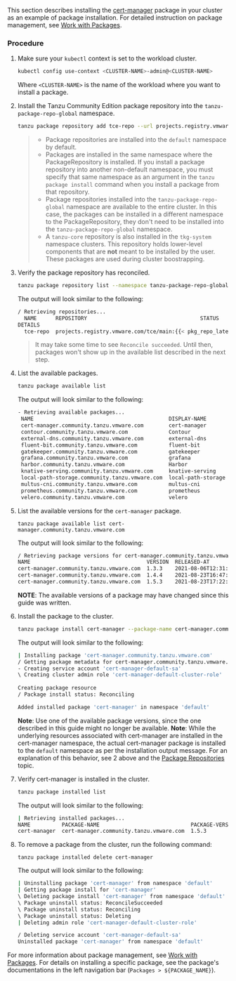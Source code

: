 This section describes installing the [cert-manager](https://tanzucommunityedition.io/docs/latest/package-readme-cert-manager-1.6.1/) package in your cluster as an example of package installation. For detailed instruction on package management, see [Work with Packages](../package-management).

### Procedure

1. Make sure your `kubectl` context is set to the workload cluster.

    ```sh
    kubectl config use-context <CLUSTER-NAME>-admin@<CLUSTER-NAME>
    ```

    Where ``<CLUSTER-NAME>`` is the name of the workload where you want to install a package.

1. Install the Tanzu Community Edition package repository into the `tanzu-package-repo-global` namespace.

    ```sh
    tanzu package repository add tce-repo --url projects.registry.vmware.com/tce/main:{{< pkg_repo_latest >}} --namespace tanzu-package-repo-global
    ```

    > * Package repositories are installed into the `default` namespace by default.  
    > * Packages are installed in the same namespace where the PackageRepository is installed. If you install a package repository into another non-default namespace, you must specify that same namespace as an argument in the `tanzu package install` command when you install a package from that repository.  
    > * Package repositories installed into the `tanzu-package-repo-global` namespace are available to the entire cluster. In this case, the packages can be installed in a different namespace to the PackageRepository, they don't need to be installed into the `tanzu-package-repo-global` namespace.  
    > * A `tanzu-core` repository is also installed in the `tkg-system` namespace clusters. This repository holds lower-level components that are **not** meant to be installed by the user. These packages are used during cluster boostrapping.  

1. Verify the package repository has reconciled.

    ```sh
    tanzu package repository list --namespace tanzu-package-repo-global
    ```

    The output will look similar to the following:

    ```sh
    / Retrieving repositories...
      NAME      REPOSITORY                                    STATUS
    DETAILS
      tce-repo  projects.registry.vmware.com/tce/main:{{< pkg_repo_latest >}}  Reconcile succeeded
    ```
    > It may take some time to see `Reconcile succeeded`. Until then, packages
    > won't show up in the available list described in the next step.
    

1. List the available packages.

    ```sh
    tanzu package available list
    ```

    The output will look similar to the following:

    ```sh
    - Retrieving available packages...
     NAME                                           DISPLAY-NAME        SHORT-DESCRIPTION
     cert-manager.community.tanzu.vmware.com        cert-manager        Certificate management
     contour.community.tanzu.vmware.com             Contour             An ingress controller
     external-dns.community.tanzu.vmware.com        external-dns        This package provides DNS...
     fluent-bit.community.tanzu.vmware.com          fluent-bit          Fluent Bit is a fast Log Processor and...
     gatekeeper.community.tanzu.vmware.com          gatekeeper          policy management
     grafana.community.tanzu.vmware.com             grafana             Visualization and analytics software
     harbor.community.tanzu.vmware.com              Harbor              OCI Registry
     knative-serving.community.tanzu.vmware.com     knative-serving     Knative Serving builds on Kubernetes to...
     local-path-storage.community.tanzu.vmware.com  local-path-storage  This package provides local path node...
     multus-cni.community.tanzu.vmware.com          multus-cni          This package provides the ability for...
     prometheus.community.tanzu.vmware.com          prometheus          A time series database for your metrics
     velero.community.tanzu.vmware.com              velero              Disaster recovery capabilities
    ```

1. List the available versions for the `cert-manager` package.

    ```shell
    tanzu package available list cert-manager.community.tanzu.vmware.com
    ```

    The output will look similar to the following:

    ```sh
    / Retrieving package versions for cert-manager.community.tanzu.vmware.com...
    NAME                                     VERSION  RELEASED-AT
    cert-manager.community.tanzu.vmware.com  1.3.3    2021-08-06T12:31:21Z
    cert-manager.community.tanzu.vmware.com  1.4.4    2021-08-23T16:47:51Z
    cert-manager.community.tanzu.vmware.com  1.5.3    2021-08-23T17:22:51Z
    ```

    **NOTE**: The available versions of a package may have changed since this guide was written.

1. Install the package to the cluster.

    ```sh
    tanzu package install cert-manager --package-name cert-manager.community.tanzu.vmware.com --version 1.5.3
    ```

    The output will look similar to the following:

    ```sh
    | Installing package 'cert-manager.community.tanzu.vmware.com'
    / Getting package metadata for cert-manager.community.tanzu.vmware.com
    - Creating service account 'cert-manager-default-sa'
    \ Creating cluster admin role 'cert-manager-default-cluster-role'
  
    Creating package resource
    / Package install status: Reconciling

    Added installed package 'cert-manager' in namespace 'default'

    ```

    **Note**: Use one of the available package versions, since the one described in this guide might no longer be available.
    **Note**: While the underlying resources associated with cert-manager are installed in the cert-manager namespace, the actual cert-manager package is installed to the `default` namespace as per the installation output message. For an explanation of this behavior, see 2 above and the [Package Repositories](../package-management/#package-repositories) topic.

1. Verify cert-manager is installed in the cluster.

     ```sh
     tanzu package installed list
     ```

     The output will look similar to the following:

     ```sh
     | Retrieving installed packages...
     NAME          PACKAGE-NAME                             PACKAGE-VERSION  STATUS
     cert-manager  cert-manager.community.tanzu.vmware.com  1.5.3            Reconcile succeeded
     ```

1. To remove a package from the cluster, run the following command:

     ```shell
     tanzu package installed delete cert-manager
     ```

     The output will look similar to the following:

     ```sh
     | Uninstalling package 'cert-manager' from namespace 'default'
     | Getting package install for 'cert-manager'
     \ Deleting package install 'cert-manager' from namespace 'default'
     \ Package uninstall status: ReconcileSucceeded
     \ Package uninstall status: Reconciling
     \ Package uninstall status: Deleting
     | Deleting admin role 'cert-manager-default-cluster-role'

     / Deleting service account 'cert-manager-default-sa'
     Uninstalled package 'cert-manager' from namespace 'default'
     ```

For more information about package management, see [Work with Packages](../package-management). For details on installing a specific package,
see the package's documentations in the left navigation bar (`Packages >
${PACKAGE_NAME}`).
